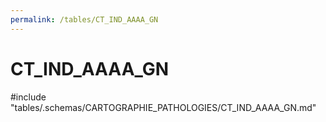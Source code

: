 ```yaml
---
permalink: /tables/CT_IND_AAAA_GN
---
```

# CT_IND_AAAA_GN

<!-- ATTENTION : Ne pas supprimer ou modifier la ligne ci-dessous -->
#include "tables/.schemas/CARTOGRAPHIE_PATHOLOGIES/CT_IND_AAAA_GN.md"
<!-- ATTENTION : Ne pas supprimer ou modifier la ligne ci-dessus -->
